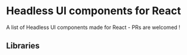 # Headless UI components for React
A list of Headless UI components made for React - PRs are welcomed !

## Libraries

